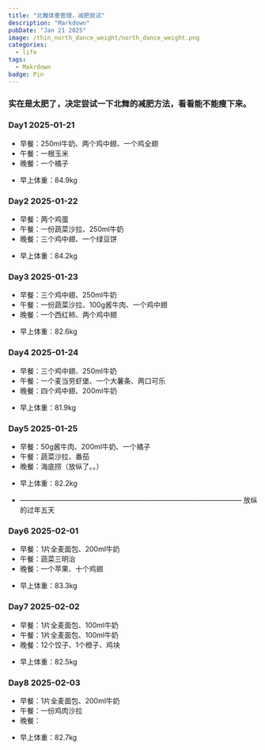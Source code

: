 ```yaml
---
title: "北舞体重管理，减肥尝试"
description: "Markdown"
pubDate: "Jan 21 2025"
image: /thin_north_dance_weight/north_dance_weight.png
categories:
  - life
tags:
  - Makrdown
badge: Pin
---
```


### 实在是太肥了，决定尝试一下北舞的减肥方法，看看能不能瘦下来。

### Day1 2025-01-21
* 早餐：250ml牛奶、两个鸡中翅、一个鸡全翅
* 午餐：一根玉米
* 晚餐：一个橘子
- 早上体重：84.9kg 

### Day2 2025-01-22
* 早餐：两个鸡蛋
* 午餐：一份蔬菜沙拉、250ml牛奶
* 晚餐：三个鸡中翅、一个绿豆饼
- 早上体重：84.2kg
  
### Day3 2025-01-23
* 早餐：三个鸡中翅、250ml牛奶
* 午餐：一份蔬菜沙拉、100g酱牛肉、一个鸡中翅
* 晚餐：一个西红柿、两个鸡中翅
- 早上体重：82.6kg

### Day4 2025-01-24
* 早餐：三个鸡中翅、250ml牛奶
* 午餐：一个麦当劳虾堡、一个大薯条、两口可乐
* 晚餐：四个鸡中翅、200ml牛奶
- 早上体重：81.9kg

### Day5 2025-01-25
* 早餐：50g酱牛肉、200ml牛奶、一个橘子
* 午餐：蔬菜沙拉、番茄
* 晚餐：海底捞（放纵了。。）
- 早上体重：82.2kg

- ————————————————————————————————
放纵的过年五天

### Day6 2025-02-01
* 早餐：1片全麦面包、200ml牛奶
* 午餐：蔬菜三明治
* 晚餐：一个苹果、十个鸡翅
- 早上体重：83.3kg

### Day7 2025-02-02
* 早餐：1片全麦面包、100ml牛奶
* 午餐：1片全麦面包、100ml牛奶
* 晚餐：12个饺子、1个橙子、鸡块
- 早上体重：82.5kg

### Day8 2025-02-03
* 早餐：1片全麦面包、200ml牛奶
* 午餐：一份鸡肉沙拉
* 晚餐：
- 早上体重：82.7kg


